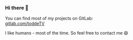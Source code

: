 ### Hi there 👋

You can find most of my projects on GitLab:  
[gitlab.com/toddeTV](https://gitlab.com/toddeTV)

I like humans - most of the time. So feel free to contact me 😄

<!--
**toddeTV/toddeTV** is a ✨ _special_ ✨ repository because its `README.md` (this file) appears on your GitHub profile.

Here are some ideas to get you started:

- 🔭 I’m currently working on ...
- 🌱 I’m currently learning ...
- 👯 I’m looking to collaborate on ...
- 🤔 I’m looking for help with ...
- 💬 Ask me about ...
- 📫 How to reach me: ...
- 😄 Pronouns: ...
- ⚡ Fun fact: ...
-->
